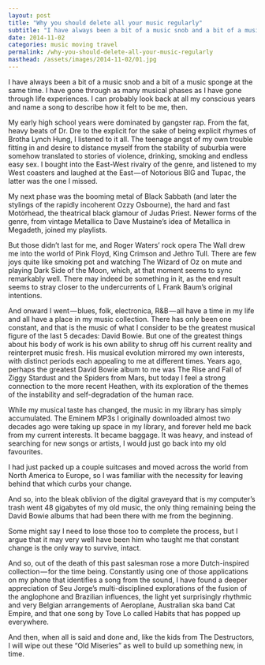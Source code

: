 ```yaml
---
layout: post
title: "Why you should delete all your music regularly"
subtitle: "I have always been a bit of a music snob and a bit of a music sponge at the same time. I have gone through as many musical phases as I have..."
date: 2014-11-02
categories: music moving travel
permalink: /why-you-should-delete-all-your-music-regularly
masthead: /assets/images/2014-11-02/01.jpg
---
```

I have always been a bit of a music snob and a bit of a music sponge at the same time. I have gone through as many musical phases as I have gone through life experiences. I can probably look back at all my conscious years and name a song to describe how it felt to be me, then.

My early high school years were dominated by gangster rap. From the fat, heavy beats of Dr. Dre to the explicit for the sake of being explicit rhymes of Brotha Lynch Hung, I listened to it all. The teenage angst of my own trouble fitting in and desire to distance myself from the stability of suburbia were somehow translated to stories of violence, drinking, smoking and endless easy sex. I bought into the East-West rivalry of the genre, and listened to my West coasters and laughed at the East — of Notorious BIG and Tupac, the latter was the one I missed.

My next phase was the booming metal of Black Sabbath (and later the stylings of the rapidly incoherent Ozzy Osbourne), the hard and fast Motörhead, the theatrical black glamour of Judas Priest. Newer forms of the genre, from vintage Metallica to Dave Mustaine’s idea of Metallica in Megadeth, joined my playlists.

But those didn’t last for me, and Roger Waters’ rock opera The Wall drew me into the world of Pink Floyd, King Crimson and Jethro Tull. There are few joys quite like smoking pot and watching The Wizard of Oz on mute and playing Dark Side of the Moon, which, at that moment seems to sync remarkably well. There may indeed be something in it, as the end result seems to stray closer to the undercurrents of L Frank Baum’s original intentions.

And onward I went — blues, folk, electronica, R&B — all have a time in my life and all have a place in my music collection. There has only been one constant, and that is the music of what I consider to be the greatest musical figure of the last 5 decades: David Bowie. But one of the greatest things about his body of work is his own ability to shrug off his current reality and reinterpret music fresh. His musical evolution mirrored my own interests, with distinct periods each appealing to me at different times. Years ago, perhaps the greatest David Bowie album to me was The Rise and Fall of Ziggy Stardust and the Spiders from Mars, but today I feel a strong connection to the more recent Heathen, with its exploration of the themes of the instability and self-degradation of the human race.

While my musical taste has changed, the music in my library has simply accumulated. The Eminem MP3s I originally downloaded almost two decades ago were taking up space in my library, and forever held me back from my current interests. It became baggage. It was heavy, and instead of searching for new songs or artists, I would just go back into my old favourites.

I had just packed up a couple suitcases and moved across the world from North America to Europe, so I was familiar with the necessity for leaving behind that which curbs your change.

And so, into the bleak oblivion of the digital graveyard that is my computer’s trash went 48 gigabytes of my old music, the only thing remaining being the David Bowie albums that had been there with me from the beginning.

Some might say I need to lose those too to complete the process, but I argue that it may very well have been him who taught me that constant change is the only way to survive, intact.

And so, out of the death of this past salesman rose a more Dutch-inspired collection — for the time being. Constantly using one of those applications on my phone that identifies a song from the sound, I have found a deeper appreciation of Seu Jorge’s multi-disciplined explorations of the fusion of the anglophone and Brazilian influences, the light yet surprisingly rhythmic and very Belgian arrangements of Aeroplane, Australian ska band Cat Empire, and that one song by Tove Lo called Habits that has popped up everywhere.

And then, when all is said and done and, like the kids from The Destructors, I will wipe out these “Old Miseries” as well to build up something new, in time.
